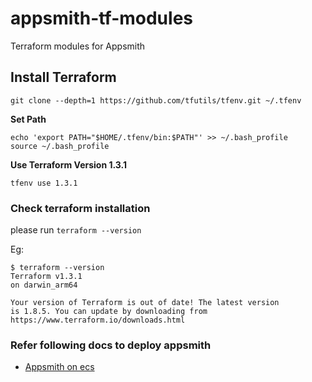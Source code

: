 # appsmith-tf-modules
Terraform modules for Appsmith

## Install Terraform

```
git clone --depth=1 https://github.com/tfutils/tfenv.git ~/.tfenv
```

**Set Path**

```
echo 'export PATH="$HOME/.tfenv/bin:$PATH"' >> ~/.bash_profile
source ~/.bash_profile
```

**Use Terraform Version 1.3.1**
```
tfenv use 1.3.1
```

### Check terraform installation
please run `terraform --version`

Eg:
```
$ terraform --version
Terraform v1.3.1
on darwin_arm64

Your version of Terraform is out of date! The latest version
is 1.8.5. You can update by downloading from https://www.terraform.io/downloads.html
```

### Refer following docs to deploy appsmith
* [Appsmith on ecs](https://github.com/appsmithorg/appsmith-tf-modules/tree/main/aws#how-to-start-appsmith-with-ecs_ec2)
